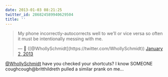 ```yaml
---
date: 2013-01-03 08:21:25
twitter_id: 286824589940629504
title: ''
---
```


<blockquote class="twitter-tweet"><p lang="en" dir="ltr">My phone incorrectly-autocorrects well to we’ll or vice versa so often it must be intentionally messing with me.</p>&mdash; 🤧 ([@WhollySchmidt](https://twitter.com/WhollySchmidt)) <a href="https://twitter.com/WhollySchmidt/status/286608905990189058?ref_src=twsrc%5Etfw">January 2, 2013</a></blockquote>
<script async src="https://platform.twitter.com/widgets.js" charset="utf-8"></script>

[@WhollySchmidt](https://twitter.com/WhollySchmidt) have you checked your shortcuts? I know SOMEONE coughcough@britthildreth pulled a similar prank on me…
